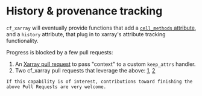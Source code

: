 # History & provenance tracking

`cf_xarray` will eventually provide functions that add a [`cell_methods` attribute](http://cfconventions.org/Data/cf-conventions/cf-conventions-1.8/cf-conventions.html#cell-methods), and a `history` attribute, that plug in to xarray's attribute tracking functionality.

Progress is blocked by a few pull requests:
1. An [Xarray pull request](https://github.com/pydata/xarray/pull/5668) to pass "context" to a custom `keep_attrs` handler.
1. Two cf_xarray pull requests that leverage the above: [1](https://github.com/xarray-contrib/cf-xarray/pull/253), [2](https://github.com/xarray-contrib/cf-xarray/pull/259)


```{tip}
If this capability is of interest, contributions toward finishing the above Pull Requests are very welcome.
```
